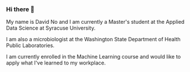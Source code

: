 ### Hi there 👋

My name is David No and I am currently a Master's student at the Applied Data Science at Syracuse University.

I am also a microbiologist at the Washington State Department of Health Public Laboratories.

I am currently enrolled in the Machine Learning course and would like to apply what I've learned to my workplace.

<!--
**DavidNo100/DavidNo100** is a ✨ _special_ ✨ repository because its `README.md` (this file) appears on your GitHub profile.

Here are some ideas to get you started:

- 🔭 I’m currently working on ...
- 🌱 I’m currently learning ...
- 👯 I’m looking to collaborate on ...
- 🤔 I’m looking for help with ...
- 💬 Ask me about ...
- 📫 How to reach me: ...
- 😄 Pronouns: ...
- ⚡ Fun fact: ...
-->
